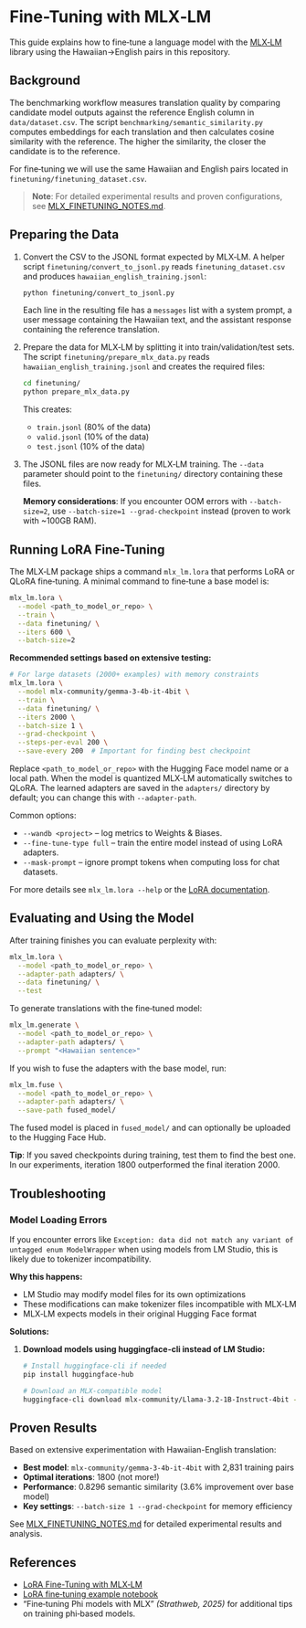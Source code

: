 # Fine-Tuning with MLX‑LM

This guide explains how to fine‑tune a language model with the [MLX‑LM](https://github.com/ml-explore/mlx-lm) library using the Hawaiian→English pairs in this repository.

## Background

The benchmarking workflow measures translation quality by comparing candidate model outputs against the reference English column in `data/dataset.csv`. The script `benchmarking/semantic_similarity.py` computes embeddings for each translation and then calculates cosine similarity with the reference. The higher the similarity, the closer the candidate is to the reference.

For fine‑tuning we will use the same Hawaiian and English pairs located in `finetuning/finetuning_dataset.csv`.

> **Note**: For detailed experimental results and proven configurations, see [MLX_FINETUNING_NOTES.md](MLX_FINETUNING_NOTES.md).

## Preparing the Data

1. Convert the CSV to the JSONL format expected by MLX‑LM. A helper script `finetuning/convert_to_jsonl.py` reads `finetuning_dataset.csv` and produces `hawaiian_english_training.jsonl`:

   ```bash
   python finetuning/convert_to_jsonl.py
   ```

   Each line in the resulting file has a `messages` list with a system prompt, a user message containing the Hawaiian text, and the assistant response containing the reference translation.

2. Prepare the data for MLX‑LM by splitting it into train/validation/test sets. The script `finetuning/prepare_mlx_data.py` reads `hawaiian_english_training.jsonl` and creates the required files:

   ```bash
   cd finetuning/
   python prepare_mlx_data.py
   ```

   This creates:

   - `train.jsonl` (80% of the data)
   - `valid.jsonl` (10% of the data)
   - `test.jsonl` (10% of the data)

3. The JSONL files are now ready for MLX‑LM training. The `--data` parameter should point to the `finetuning/` directory containing these files.

   **Memory considerations**: If you encounter OOM errors with `--batch-size=2`, use `--batch-size=1 --grad-checkpoint` instead (proven to work with ~100GB RAM).

## Running LoRA Fine-Tuning

The MLX‑LM package ships a command `mlx_lm.lora` that performs LoRA or QLoRA fine‑tuning. A minimal command to fine‑tune a base model is:

```bash
mlx_lm.lora \
  --model <path_to_model_or_repo> \
  --train \
  --data finetuning/ \
  --iters 600 \
  --batch-size=2
```

**Recommended settings based on extensive testing:**

```bash
# For large datasets (2000+ examples) with memory constraints
mlx_lm.lora \
  --model mlx-community/gemma-3-4b-it-4bit \
  --train \
  --data finetuning/ \
  --iters 2000 \
  --batch-size 1 \
  --grad-checkpoint \
  --steps-per-eval 200 \
  --save-every 200  # Important for finding best checkpoint
```

Replace `<path_to_model_or_repo>` with the Hugging Face model name or a local path. When the model is quantized MLX‑LM automatically switches to QLoRA. The learned adapters are saved in the `adapters/` directory by default; you can change this with `--adapter-path`.

Common options:

- `--wandb <project>` – log metrics to Weights & Biases.
- `--fine-tune-type full` – train the entire model instead of using LoRA adapters.
- `--mask-prompt` – ignore prompt tokens when computing loss for chat datasets.

For more details see `mlx_lm.lora --help` or the [LoRA documentation](https://github.com/ml-explore/mlx-lm/blob/main/mlx_lm/LORA.md).

## Evaluating and Using the Model

After training finishes you can evaluate perplexity with:

```bash
mlx_lm.lora \
  --model <path_to_model_or_repo> \
  --adapter-path adapters/ \
  --data finetuning/ \
  --test
```

To generate translations with the fine‑tuned model:

```bash
mlx_lm.generate \
  --model <path_to_model_or_repo> \
  --adapter-path adapters/ \
  --prompt "<Hawaiian sentence>"
```

If you wish to fuse the adapters with the base model, run:

```bash
mlx_lm.fuse \
  --model <path_to_model_or_repo> \
  --adapter-path adapters/ \
  --save-path fused_model/
```

The fused model is placed in `fused_model/` and can optionally be uploaded to the Hugging Face Hub.

**Tip**: If you saved checkpoints during training, test them to find the best one. In our experiments, iteration 1800 outperformed the final iteration 2000.

## Troubleshooting

### Model Loading Errors

If you encounter errors like `Exception: data did not match any variant of untagged enum ModelWrapper` when using models from LM Studio, this is likely due to tokenizer incompatibility.

**Why this happens:**

- LM Studio may modify model files for its own optimizations
- These modifications can make tokenizer files incompatible with MLX‑LM
- MLX‑LM expects models in their original Hugging Face format

**Solutions:**

1. **Download models using huggingface-cli instead of LM Studio:**

   ```bash
   # Install huggingface-cli if needed
   pip install huggingface-hub

   # Download an MLX-compatible model
   huggingface-cli download mlx-community/Llama-3.2-1B-Instruct-4bit --local-dir ./models/llama-3.2-1b
   ```

## Proven Results

Based on extensive experimentation with Hawaiian-English translation:
- **Best model**: `mlx-community/gemma-3-4b-it-4bit` with 2,831 training pairs
- **Optimal iterations**: 1800 (not more!)
- **Performance**: 0.8296 semantic similarity (3.6% improvement over base model)
- **Key settings**: `--batch-size 1 --grad-checkpoint` for memory efficiency

See [MLX_FINETUNING_NOTES.md](MLX_FINETUNING_NOTES.md) for detailed experimental results and analysis.

## References

- [LoRA Fine-Tuning with MLX‑LM](https://github.com/ml-explore/mlx-lm/blob/main/mlx_lm/LORA.md)
- [LoRA fine‑tuning example notebook](https://gist.github.com/awni/773e2a12079da40a1cbc566686c84c8f)
- “Fine‑tuning Phi models with MLX” _(Strathweb, 2025)_ for additional tips on training phi‑based models.
